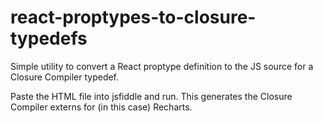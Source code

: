 # react-proptypes-to-closure-typedefs
Simple utility to convert a React proptype definition to the JS source for a Closure Compiler typedef.

Paste the HTML file into jsfiddle and run. This generates the Closure Compiler externs for (in this case) Recharts.
